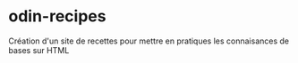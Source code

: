 # odin-recipes

Création d'un site de recettes pour mettre en pratiques les connaisances de bases sur HTML